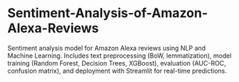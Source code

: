 # Sentiment-Analysis-of-Amazon-Alexa-Reviews
Sentiment analysis model for Amazon Alexa reviews using NLP and Machine Learning. Includes text preprocessing (BoW, lemmatization), model training (Random Forest, Decision Trees, XGBoost), evaluation (AUC-ROC, confusion matrix), and deployment with Streamlit for real-time predictions.
